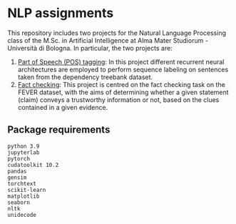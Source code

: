 # NLP assignments

This repository includes two projects for the Natural Language Processing class of the M.Sc. in Artificial Intelligence at Alma Mater Studiorum - Università di Bologna. In particular, the two projects are:

1. [Part of Speech (POS) tagging](part-of-speech-tagging): In this project different recurrent neural architectures are employed to perform sequence labeling on sentences taken from the dependency treebank dataset. 
2. [Fact checking](fact-checking): This project is centred on the fact checking task on the FEVER dataset, with the aims of determining whether a given statement (claim) conveys a trustworthy information or not, based on the clues contained in a given evidence.


## Package requirements

`python 3.9`\
`jupyterlab`\
`pytorch`\
`cudatoolkit 10.2`\
`pandas`\
`gensim`\
`torchtext`\
`scikit-learn`\
`matplotlib`\
`seaborn`\
`nltk`\
`unidecode`

